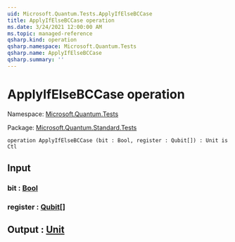 ```yaml
---
uid: Microsoft.Quantum.Tests.ApplyIfElseBCCase
title: ApplyIfElseBCCase operation
ms.date: 3/24/2021 12:00:00 AM
ms.topic: managed-reference
qsharp.kind: operation
qsharp.namespace: Microsoft.Quantum.Tests
qsharp.name: ApplyIfElseBCCase
qsharp.summary: ''
---
```


# ApplyIfElseBCCase operation

Namespace: [Microsoft.Quantum.Tests](xref:Microsoft.Quantum.Tests)

Package: [Microsoft.Quantum.Standard.Tests](https://nuget.org/packages/Microsoft.Quantum.Standard.Tests)




```qsharp
operation ApplyIfElseBCCase (bit : Bool, register : Qubit[]) : Unit is Ctl
```


## Input

### bit : [Bool](xref:microsoft.quantum.lang-ref.bool)




### register : [Qubit](xref:microsoft.quantum.lang-ref.qubit)[]





## Output : [Unit](xref:microsoft.quantum.lang-ref.unit)

